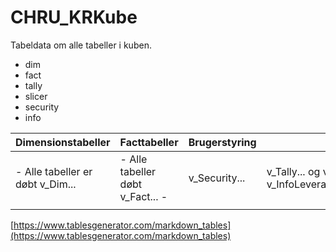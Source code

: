 # CHRU_KRKube

Tabeldata om alle tabeller i kuben.
- dim
- fact
- tally
- slicer
- security
- info



| Dimensionstabeller                 | Facttabeller                      | Brugerstyring | Øvrige                               |
|------------------------------------|-----------------------------------|---------------|-------------------------------------------------------------------------------
| - Alle tabeller er døbt v_Dim...   | - Alle tabeller døbt v_Fact... -  | v_Security... | v_Tally... og v_Slicer...  v_InfoLeveranceOpdateringsdatov_Servicemeddelelser |                                     |                                     |                                   |               |                                                                                |
|                                     |                                   |               |                                                                                |






[https://www.tablesgenerator.com/markdown_tables](https://www.tablesgenerator.com/markdown_tables)


